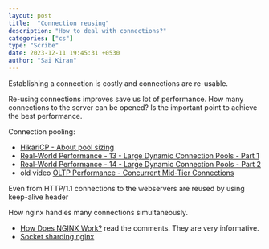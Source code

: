 ```yaml
---
layout: post
title:  "Connection reusing"
description: "How to deal with connections?"
categories: ["cs"]
type: "Scribe"
date: 2023-12-11 19:45:31 +0530
author: "Sai Kiran"
---
```



Establishing a connection is costly and connections are re-usable.

Re-using connections improves save us lot of performance.
How many connections to the server can be opened? Is the important point to achieve the best 
performance.

Connection pooling:
- [HikariCP - About pool sizing](https://github.com/brettwooldridge/HikariCP/wiki/About-Pool-Sizing)
- [Real-World Performance - 13 - Large Dynamic Connection Pools - Part 1](https://www.youtube.com/watch?v=Oo-tBpVewP4)
- [Real-World Performance - 14 - Large Dynamic Connection Pools - Part 2](https://www.youtube.com/watch?v=XzN8Rp6glEo)
- old video [OLTP Performance - Concurrent Mid-Tier Connections](https://www.youtube.com/watch?v=xNDnVOCdvQ0)

Even from HTTP/1.1 connections to the webservers are reused by using keep-alive header

How nginx handles many connections simultaneously.
- [How Does NGINX Work?](https://www.nginx.com/blog/inside-nginx-how-we-designed-for-performance-scale/#process-model) read the comments. 
They are very informative.
- [Socket sharding nginx](https://www.nginx.com/blog/socket-sharding-nginx-release-1-9-1/)


